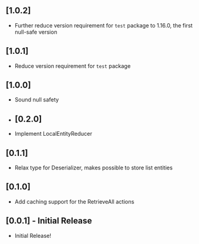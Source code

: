 ## [1.0.2]

- Further reduce version requirement for `test` package to 1.16.0, the first null-safe version

## [1.0.1]

- Reduce version requirement for `test` package

## [1.0.0]

- Sound null safety

- ## [0.2.0]

- Implement LocalEntityReducer

## [0.1.1]

- Relax type for Deserializer, makes possible to store list entities

## [0.1.0]

- Add caching support for the RetrieveAll actions

## [0.0.1] - Initial Release

- Initial Release!
